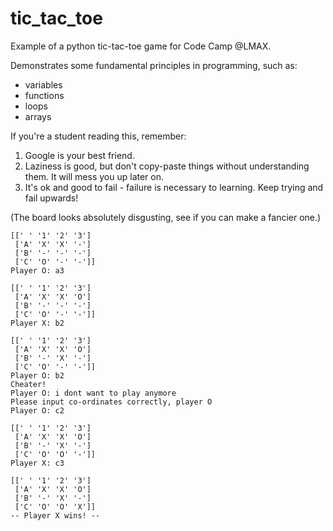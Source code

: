 # tic_tac_toe
Example of a python tic-tac-toe game for Code Camp @LMAX.

Demonstrates some fundamental principles in programming, such as:
  - variables
  - functions
  - loops
  - arrays

If you're a student reading this, remember:
  1. Google is your best friend.
  2. Laziness is good, but don't copy-paste things without understanding them. It will mess you up later on.
  3. It's ok and good to fail - failure is necessary to learning. Keep trying and fail upwards!


(The board looks absolutely disgusting, see if you can make a fancier one.)
```
[[' ' '1' '2' '3']
 ['A' 'X' 'X' '-']
 ['B' '-' '-' '-']
 ['C' 'O' '-' '-']]
Player O: a3

[[' ' '1' '2' '3']
 ['A' 'X' 'X' 'O']
 ['B' '-' '-' '-']
 ['C' 'O' '-' '-']]
Player X: b2

[[' ' '1' '2' '3']
 ['A' 'X' 'X' 'O']
 ['B' '-' 'X' '-']
 ['C' 'O' '-' '-']]
Player O: b2
Cheater!
Player O: i dont want to play anymore
Please input co-ordinates correctly, player O
Player O: c2

[[' ' '1' '2' '3']
 ['A' 'X' 'X' 'O']
 ['B' '-' 'X' '-']
 ['C' 'O' 'O' '-']]
Player X: c3

[[' ' '1' '2' '3']
 ['A' 'X' 'X' 'O']
 ['B' '-' 'X' '-']
 ['C' 'O' 'O' 'X']]
-- Player X wins! --
```
